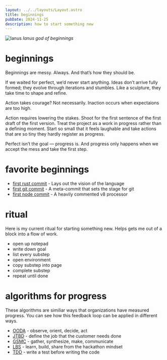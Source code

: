 ```yaml
---
layout: ../../layouts/Layout.astro
title: beginnings
pubDate: 2024-11-25
description: how to start something new
---
```


![Ianus](/images/ianus.jpg)
*Ianus god of beginnings*



# beginnings

Beginnings are messy. Always. And that’s how they should be.

If we waited for perfect, we’d never start anything. Ideas don’t arrive fully formed; they evolve through iterations and stumbles. Like a sculpture, they take time to shape and refine.

Action takes courage? Not necessarily. Inaction occurs when expectaions are too high.

Action requires lowering the stakes. Shoot for the first sentence of the first draft of the first version. Treat the project as a work in progress rather than a defining moment. Start so small that it feels laughable and take actions that are so tiny they hardly register as progress.

Perfect isn’t the goal — progress is. And progress only happens when we accept the mess and take the first step.

# favorite beginnings

- [first rust commit](https://github.com/graydon/rust-prehistory/commit/b0fd440798ab3cfb05c60a1a1bd2894e1618479e) - Lays out the vision of the language
- [first git commit](https://github.com/git/git/commit/e83c5163316f89bfbde7d9ab23ca2e25604af290) - A meta-commit that sets the stage for git
- [first node commit](https://github.com/nodejs/node/commit/61890720c8a22a7f1577327b32a180a2d267d765) - A heavily commented v8 processor


# ritual
Here is my current ritual for starting something new. Helps gets me out of a block into a flow of work.

- open up notepad 
- write down goal 
- list every substep
- open environment
- copy substep into page
- complete substep
- repeat until done


# algorithms for progress

These algorithms are similiar ways that organizations have measured progress. You can see how this feedback loop can be applied in different ways.

- [OODA](https://en.wikipedia.org/wiki/OODA_loop) - observe, orient, decide, act
- [JTBD](https://en.wikipedia.org/wiki/Product_innovation#Theories_of_product_innovation) - define the job that the customer needs done
- [GSMC](https://medium.com/buzzfeed-design/introducing-buzzfeeds-design-process-4fefbdcd83ea#:~:text=The%20Product%20Design%20Feedback%20Loop) - gather, synthesize, make, communicate
- [LBS](https://mlh.io/about#:~:text=Learn.%20Build.%20Share.) - learn, build, share from the hackathon mindset
- [TDD](https://en.wikipedia.org/wiki/Test-driven_development) - write a test before writing the code
